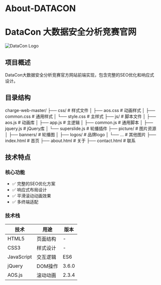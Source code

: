 # About-DATACON
# DataCon 大数据安全分析竞赛官网

![DataCon Logo](static/picture/datacon-logo.png)

## 项目概述

DataCon大数据安全分析竞赛官方网站前端实现，包含完整的SEO优化和响应式设计。

## 目录结构
charge-web-master/
├── css/ # 样式文件
│ ├── aos.css # 动画样式
│ ├── common.css # 通用样式
│ └── style.css # 主样式
├── js/ # 脚本文件
│ ├── aos.js # 动画库
│ ├── app.js # 主逻辑
│ ├── common.js # 通用脚本
│ ├── jquery.js # jQuery库
│ └── superslide.js # 轮播插件
├── picture/ # 图片资源
│ ├── banners/ # 轮播图
│ ├── logos/ # 品牌logo
│ └── ... # 其他图片
├── index.html # 首页
├── about.html # 关于
├── contact.html # 联系

## 技术特点

### 核心功能
- ✅ 完整的SEO优化方案
- ✅ 响应式布局设计
- ✅ 平滑滚动动画效果
- ✅ 多终端适配

### 技术栈
| 技术 | 用途 | 版本 |
|------|------|------|
| HTML5 | 页面结构 | - |
| CSS3 | 样式设计 | - |
| JavaScript | 交互逻辑 | ES6 |
| jQuery | DOM操作 | 3.6.0 |
| AOS.js | 滚动动画 | 2.3.4 |

